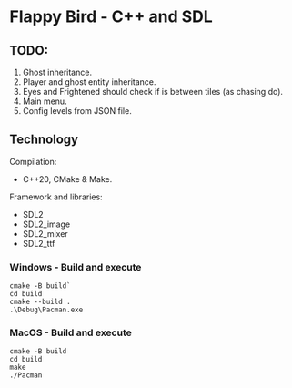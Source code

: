 # Flappy Bird - C++ and SDL

## TODO:
1. Ghost inheritance.
2. Player and ghost entity inheritance.
3. Eyes and Frightened should check if is between tiles (as chasing do).
4. Main menu.
5. Config levels from JSON file.

## Technology
Compilation:
* C++20, CMake & Make.

Framework and libraries:
* SDL2
* SDL2_image
* SDL2_mixer
* SDL2_ttf

### Windows - Build and execute

```
cmake -B build`
cd build
cmake --build .
.\Debug\Pacman.exe
```

### MacOS - Build and execute

```
cmake -B build
cd build
make
./Pacman
```
